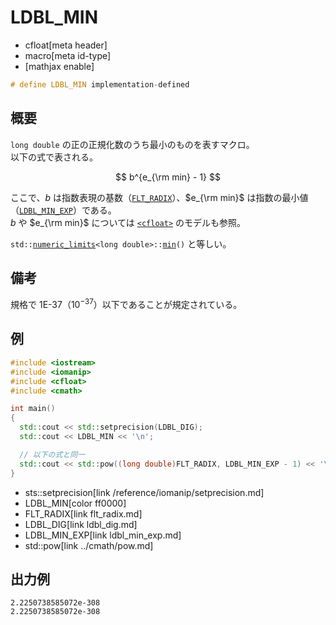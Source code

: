 # LDBL_MIN
* cfloat[meta header]
* macro[meta id-type]
* [mathjax enable]

```cpp
# define LDBL_MIN implementation-defined
```

## 概要
`long double` の正の正規化数のうち最小のものを表すマクロ。  
以下の式で表される。

$$
b^{e_{\rm min} - 1}
$$

ここで、$b$ は指数表現の基数（[`FLT_RADIX`](flt_radix.md)）、$e_{\rm min}$ は指数の最小値（[`LDBL_MIN_EXP`](ldbl_min_exp.md)）である。  
$b$ や $e_{\rm min}$ については [`<cfloat>`](../cfloat.md) のモデルも参照。

`std::`[`numeric_limits`](/reference/limits/numeric_limits.md)`<long double>::`[`min`](/reference/limits/numeric_limits/min.md)`()` と等しい。


## 備考
規格で 1E-37（$10^{-37}$）以下であることが規定されている。


## 例
```cpp
#include <iostream>
#include <iomanip>
#include <cfloat>
#include <cmath>

int main()
{
  std::cout << std::setprecision(LDBL_DIG);
  std::cout << LDBL_MIN << '\n';

  // 以下の式と同一
  std::cout << std::pow((long double)FLT_RADIX, LDBL_MIN_EXP - 1) << '\n';
}
```
* sts::setprecision[link /reference/iomanip/setprecision.md]
* LDBL_MIN[color ff0000]
* FLT_RADIX[link flt_radix.md]
* LDBL_DIG[link ldbl_dig.md]
* LDBL_MIN_EXP[link ldbl_min_exp.md]
* std::pow[link ../cmath/pow.md]

## 出力例
```
2.2250738585072e-308
2.2250738585072e-308
```
